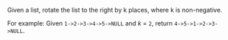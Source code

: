 Given a list, rotate the list to the right by k places, where k is non-negative.

For example:
Given `1->2->3->4->5->NULL` and *k* = `2`,
return `4->5->1->2->3->NULL`.